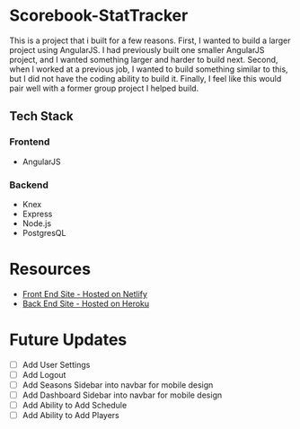 # Scorebook-StatTracker

This is a project that i built for a few reasons.  First, I wanted to build a larger project using AngularJS.  I had previously built one smaller AngularJS project, and I wanted something larger and harder to build next.  Second, when I worked at a previous job, I wanted to build something similar to this, but I did not have the coding ability to build it.  Finally, I feel like this would pair well with a former group project I helped build.

## Tech Stack
### Frontend
* AngularJS

### Backend
* Knex
* Express
* Node.js
* PostgresQL

# Resources
* [Front End Site - Hosted on Netlify](https://scorebook-adm.netlify.app/)
* [Back End Site - Hosted on Heroku](https://scorebook-adm.herokuapp.com/)
 
 # Future Updates
 - [ ] Add User Settings
 - [ ] Add Logout
 - [ ] Add Seasons Sidebar into navbar for mobile design
 - [ ] Add Dashboard Sidebar into navbar for mobile design
 - [ ] Add Ability to Add Schedule
 - [ ] Add Ability to Add Players